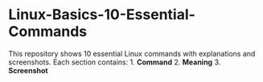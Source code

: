 # Linux-Basics-10-Essential-Commands
This repository shows 10 essential Linux commands with explanations and screenshots.   Each section contains:   1. **Command**   2. **Meaning**   3. **Screenshot**  
